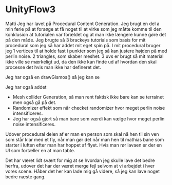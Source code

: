 # UnityFlow3

Matti
Jeg har lavet på Procedural Content Generation.
Jeg brugt en del a min ferie på at forsøge at få noget til at virke som jeg måtte komme til den konklusion at tutorialen var forældet og at man ikke længere kunne gøre det på den måde.
Jeg brugte så 3 brackeys tutorials som basis for mit procedural som jeg så har addet mit eget spin på.
I mit procedural bruger jeg
1 vertices til at holde fast i punkter som jeg så kan justere højden på med perlin noise.
2 triangles, som skaber meshet.
3 uvs er brugt så mit material ikke ville se mærkeligt ud, da den ikke kan finde ud af hvordan den skal processe det hvis man ikke har defineret det.

Jeg har også en drawGismos() så jeg kan se 

Jeg har også addet 
- Mesh collider Generation, så man rent faktisk ikke bare kan se terrainet men også gå på det.
- Randomizer effekt som når checket randomizer hvor meget perlin noise intensificeres.
- Jeg har også gjort så man bare som værdi kan vælge hvor meget perlin noise intensificeres.

Udover procedural delen af er man en person som skal nå hen til sin ven som står klar med et fly, når man gør det når man hen til mathias bane som starter i luften efter man har hoppet af flyet.
Hvis man rør lavaen er der en UI som fortæller en at man tabte.

Det har været lidt svært for mig at se hvordan jeg skulle lave det bedre herfra, udover det har der været merge fejl selvom at vi arbejdet i hver vores scene. Håber det her kan lade mig gå videre, så jeg kan lave noget bedre næste gang.
